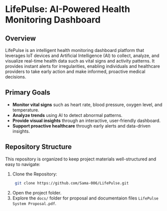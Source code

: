 # LifePulse: AI-Powered Health Monitoring Dashboard

## Overview
LifePulse is an intelligent health monitoring dashboard platform that leverages IoT devices and Artificial Intelligence (AI) to collect, analyze, and visualize real-time health data such as vital signs and activity patterns. It provides instant alerts for irregularities, enabling individuals and healthcare providers to take early action and make informed, proactive medical decisions.

## Primary Goals
- **Monitor vital signs** such as heart rate, blood pressure, oxygen level, and temperature.
- **Analyze trends** using AI to detect abnormal patterns.
- **Provide visual insights** through an interactive, user-friendly dashboard.
- **Support proactive healthcare** through early alerts and data-driven insights.
  
## Repository Structure
This repository is organized to keep project materials well-structured and easy to navigate:
1. Clone the Repository:
   ```bash
    git clone https://github.com/Sama-006/LifePulse.git

2. Open the project folder.
3. Explore the `docs/` folder for proposal and documentaion files `LifePulse System Proposal.pdf`.

